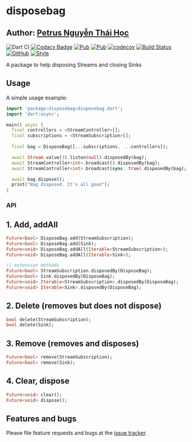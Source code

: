 # disposebag

## Author: [Petrus Nguyễn Thái Học](https://github.com/hoc081098)

![Dart CI](https://github.com/hoc081098/disposebag/workflows/Dart%20CI/badge.svg)
[![Codacy Badge](https://api.codacy.com/project/badge/Grade/335930f9b71d4564b5523ccc788663f9)](https://app.codacy.com/manual/hoc081098/disposebag?utm_source=github.com&utm_medium=referral&utm_content=hoc081098/disposebag&utm_campaign=Badge_Grade_Dashboard)
[![Pub](https://img.shields.io/pub/v/disposebag)](https://pub.dev/packages/disposebag)
[![Pub](https://img.shields.io/pub/v/disposebag?include_prereleases)](https://pub.dev/packages/disposebag)
[![codecov](https://codecov.io/gh/hoc081098/disposebag/branch/master/graph/badge.svg)](https://codecov.io/gh/hoc081098/disposebag)
[![Build Status](https://travis-ci.org/hoc081098/disposebag.svg?branch=master)](https://travis-ci.org/hoc081098/disposebag)
[![GitHub](https://img.shields.io/github/license/hoc081098/disposebag?color=4EB1BA)](https://opensource.org/licenses/MIT)
[![Style](https://img.shields.io/badge/style-pedantic-40c4ff.svg)](https://github.com/dart-lang/pedantic)

A package to help disposing Streams and closing Sinks

## Usage

A simple usage example:

```dart
import 'package:disposebag/disposebag.dart';
import 'dart:async';

main() async {
  final controllers = <StreamController>[];
  final subscriptions = <StreamSubscription>[];
 
  final bag = DisposeBag([...subscriptions, ...controllers]);

  await Stream.value(3).listen(null).disposedBy(bag);
  await StreamController<int>.broadcast().disposedBy(bag);
  await StreamController<int>.broadcast(sync: true).disposedBy(bag);

  await bag.dispose();
  print("Bag disposed. It's all good");
}
```

### API

## 1. Add, addAll

```dart
Future<bool> DisposeBag.add(StreamSubscription);
Future<bool> DisposeBag.add(Sink);
Future<void> DisposeBag.addAll(Iterable<StreamSubscription>);
Future<void> DisposeBag.addAll(Iterable<Sink>);

// extension methods
Future<bool> StreamSubscription.disposedBy(DisposeBag);
Future<bool> Sink.disposedBy(DisposeBag);
Future<void> Iterable<StreamSubscription>.disposedBy(DisposeBag);
Future<void> Iterable<Sink>.disposedBy(DisposeBag);
```

## 2. Delete (removes but does not dispose)

```dart
bool delete(StreamSubscription);
bool delete(Sink);
```

## 3. Remove (removes and disposes)

```dart
Future<bool> remove(StreamSubscription);
Future<bool> remove(Sink);
```

## 4. Clear, dispose

```dart
Future<void> clear();
Future<void> dispose();
```

## Features and bugs

Please file feature requests and bugs at the [issue tracker][tracker].

[tracker]: https://github.com/hoc081098/disposebag/issues/new
